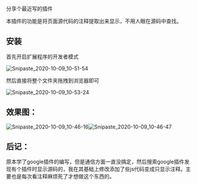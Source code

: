 分享个最近写的插件	

本插件的功能是将页面源代码的注释提取出来显示，不用人眼在源码中查找。

## 安装

首先开启扩展程序的开发者模式

![Snipaste_2020-10-09_10-51-54](D:\图书馆\csdn_blog\google插件-查看注释\img\Snipaste_2020-10-09_10-51-54.png)

然后直接将整个文件夹拖拽到浏览器即可

![Snipaste_2020-10-09_10-53-24](D:\图书馆\csdn_blog\google插件-查看注释\img\Snipaste_2020-10-09_10-53-24.png)

## 效果图：

![Snipaste_2020-10-09_10-46-16](D:\图书馆\csdn_blog\google插件-查看注释\img\Snipaste_2020-10-09_10-46-16.png)![Snipaste_2020-10-09_10-46-47](D:\图书馆\csdn_blog\google插件-查看注释\img\Snipaste_2020-10-09_10-46-47.png)

## 后记：

原本学了google插件的编写，但是通信方面一直没搞定，然后搜索google插件发现有个插件时显示源码的，我在其基础上修改添加了些js代码变成只显示注释。主要也是每次看注释麻烦死了才想做这个东西的。
